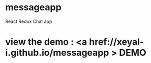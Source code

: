 # messageapp
React Redux Chat app
# view the demo : <a href://xeyal-i.github.io/messageapp > DEMO </a>
